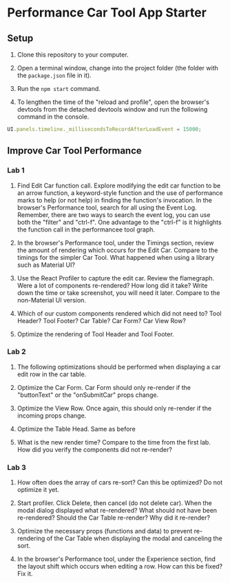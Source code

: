 # Performance Car Tool App Starter

## Setup

1. Clone this repository to your computer.

2. Open a terminal window, change into the project folder (the folder with the `package.json` file in it).

3. Run the `npm start` command.

4. To lengthen the time of the "reload and profile", open the browser's devtools from the detached devtools window and run the following command in the console.

```javascript
UI.panels.timeline._millisecondsToRecordAfterLoadEvent = 15000;
```

## Improve Car Tool Performance

### Lab 1

1. Find Edit Car function call. Explore modifying the edit car function to be an arrow function, a keyword-style function and the use of performance marks to help (or not help) in finding the function's invocation. In the browser's Performance tool, search for all using the Event Log. Remember, there are two ways to search the event log, you can use both the "filter" and "ctrl-f". One advantage to the "ctrl-f" is it highlights the function call in the performancee tool graph.

1. In the browser's Performance tool, under the Timings section, review the amount of rendering which occurs for the Edit Car. Compare to the timings for the simpler Car Tool. What happened when using a library such as Material UI?

1. Use the React Profiler to capture the edit car. Review the flamegraph. Were a lot of components re-rendered? How long did it take? Write down the time or take screenshot, you will need it later. Compare to the non-Material UI version.

1. Which of our custom components rendered which did not need to? Tool Header? Tool Footer? Car Table? Car Form? Car View Row?

1. Optimize the rendering of Tool Header and Tool Footer.

### Lab 2

1. The following optimizations should be performed when displaying a car edit row in the car table.

1. Optimize the Car Form. Car Form should only re-render if the "buttonText" or the "onSubmitCar" props change.

1. Optimize the View Row. Once again, this should only re-render if the incoming props change.

1. Optimize the Table Head. Same as before

1. What is the new render time? Compare to the time from the first lab. How did you verify the components did not re-render?

### Lab 3

1. How often does the array of cars re-sort? Can this be optimized? Do not optimize it yet.

1. Start profiler. Click Delete, then cancel (do not delete car). When the modal dialog displayed what re-rendered? What should not have been re-rendered? Should the Car Table re-render? Why did it re-render?

1. Optimize the necessary props (functions and data) to prevent re-rendering of the Car Table when displaying the modal and canceling the sort.

1. In the browser's Performance tool, under the Experience section, find the layout shift which occurs when editing a row. How can this be fixed? Fix it.
